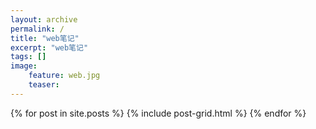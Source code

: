 ```yaml
---
layout: archive
permalink: /
title: "web笔记"
excerpt: "web笔记"
tags: []
image: 
    feature: web.jpg
    teaser:
---
```





<div class="tiles">
{% for post in site.posts %}
	{% include post-grid.html %}
{% endfor %}
</div><!-- /.tiles 把所有categories 有 posts rwd 的列出來-->
